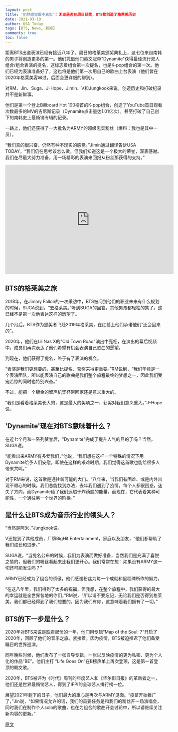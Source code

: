 ```yaml
---
layout: post
title: '仍然感觉很不真实'：无论是否在周日获奖，BTS都创造了格莱美历史
date: 2021-03-10
author: USA Today
tags: [BTS, News, 新闻]
comments: true
toc: false
---
```


距离BTS出道表演已经有接近八年了。周日的格莱美颁奖典礼上，这七位来自南韩的男子将创造更多的第一。他们凭借他们英文冠单"Dynamite"获得最佳流行双人组合/组合表演的提名，这标志着组合第一次提名，也是K-pop组合的第一次。他们已经为表演准备好了，这也将是他们第一次用自己的歌曲上台表演（他们曾在2020年格莱美客串过，后面会更详细的聊到）。

对RM、Jin、Suga、J-Hope、Jimin、V和Jungkook来说，创造历史和打破纪录并不是新鲜事。

他们是第一个登上Billboard Hot 100榜首的K-pop组合，创造了YouTube首日观看次数最多的MV的吉尼斯记录（Dynamite点击量达1.01亿次），甚至打破了自己创下的南韩史上最畅销专辑的记录。

一路上，他们还获得了一大批名为ARMY的超级忠实粉丝（爆料：我也是其中一员）。

“我们真的很兴奋，仍然有种不现实的感觉。”Jimin通过翻译告诉USA TODAY，“我们仍在思考该怎么做，但我们知道这是一个极大的荣誉，深表感谢。我们在尽最大努力准备，用一场精彩的表演来回报从粉丝那获得的支持。”

<div class='video-container'><iframe title="USATODAY-Embed Player" width="540" height="350" frameborder="0" scrolling="no" allowfullscreen="true" marginheight="0" marginwidth="0" src="https://uw-media.usatoday.com/embed/video/4636784001?placement=snow-embed"></iframe></div>

## BTS的格莱美之旅

2018年，在Jimmy Fallon的一次采访中，BTS被问到他们的职业未来有什么规划的时候，SUGA说到，“去格莱美。”听到SUGA的回答，其他男孩都轻松的笑了。这已经不是第一次他表达这样的愿望了。

几个月后，BTS作为颁奖者飞赴2019年格莱美，在红毯上他们承诺他们“还会回来的”。

2020年，他们在Lil Nas X的"Old Town Road"演出中亮相，在演出的幕后视频中，成员们再次表达了他们希望有机会表演自己歌曲的愿望。

到现在，他们获得了提名，终于有了表演的机会。

“表演是我们更想要的，甚至比提名、获奖来得更重要。”RM说到，“我们毕竟是一个表演团队，所以能表演自己的歌曲是我们整个旅程最终的梦想之一，因此我们受宠若惊的同时也特别兴奋。”

不过，能把一个镀金的留声机奖杯带回家还是意义重大的。

“我们是看着格莱美长大的，这是最大的奖项之一，获奖对我们意义重大。”J-Hope说。

## 'Dynamite'现在对BTS意味着什么？

在近七个月和一系列赞誉后，"Dynamite"完成了提升人气的目的了吗？当然，SUGA说。

“能看出来ARMY有多爱我们，”他说，“我们想在这样一个特殊的情况下用Dynamite给予人们安慰，即使在这样的艰难时期，我们觉得这首歌也能给很多人带来共鸣。”

对于RM来说，这首歌是通往新可能的大门。“八年来，当我们有困难、或是内外出现不顺心的时候，我们总能找到办法，去年我们遇到了疫情，每个人都很困惑，迷失了方向，而Dynamite给了我们远超于炸药般的能量，而现在，它代表着某种可能性，一个通往另一个世界的阶梯。”

## 是什么让BTS成为音乐行业的领头人？

“当然是阿米，”Jungkook说。

V还提到了其他成员，厂牌BigHit Entertainment，家庭以及朋友，“他们都帮助了我们成长和进步。”

SUGA说，“当提名公布的时候，我们为表演而做好准备，当然我们是充满了喜悦之情的，但我们的粉丝看起来比我们更开心。我们常常在想：如果没有ARMY这一切还可能发生吗？”

ARMY已经成为了组合的骄傲，他们感谢粉丝为每一个成就和里程碑所作的努力。

“在这八年里，我们得到了太多的祝福，但我想，在整个旅程中，我们获得的最大的幸运就是全世界各地的你们，”RM说，“所以请不要忘记，无论我们是否得到格莱美，我们都已经得到了我们想要的，因为我们有你，这意味着我们拥有了一切。”

## BTS的下一步是什么？

2020年对BTS来说是跌宕起伏的一年，他们用专辑“Map of the Soul: 7”开启了2020年，回顾了他们的音乐之旅。紧接着，因为疫情，BTS被迫推迟了他们备受瞩目的世界巡演。

同年晚些时候，他们发布了一张自导专辑，一张以反映疫情的更为私密、更为个人化的作品“BE”。他们主打 “Life Goes On”在B榜热单上再次登顶，这是第一首登顶的韩文歌。

2020年，BTS被评为《时代》周刊的年度艺人和《华尔街日报》的革新者之一，他们还是世界最畅销艺人，得到了IFPI的全球艺人排行榜一位。

展望2021年剩下的日子，他们最大的重心是再次与ARMY见面。“疫苗开始推广了，”Jin说，“如果情况允许的话，我们的首要任务是和我们的粉丝开一场演唱会，同时我们在制作个人solo的歌曲，也在为组合的歌曲开会讨论中，所以请继续关注新内容的更新。”

[原文](https://amp.usatoday.com/amp/4635419001)